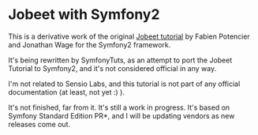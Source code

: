 Jobeet with Symfony2
====================

This is a derivative work of the original <a href="http://www.symfony-project.org/jobeet/1_4/Doctrine/en/">Jobeet tutorial</a> by Fabien Potencier and Jonathan Wage for the Symfony2 framework.

It's being rewritten by SymfonyTuts, as an attempt to port the
Jobeet Tutorial to Symfony2, and it's not considered official
in any way.

I'm not related to Sensio Labs, and this tutorial is not part of any official
documentation (at least, not yet :) ).

It's not finished, far from it. It's still a work in progress. It's based on
Symfony Standard Edition PR*, and I will be updating vendors as new releases come
out.
